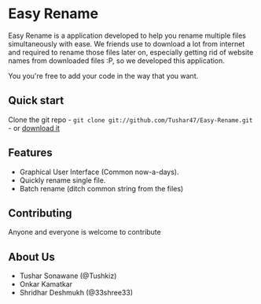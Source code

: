 # Easy Rename

Easy Rename is a application developed to help you rename multiple files simultaneously with ease. We friends use to download a lot from internet and required to rename those files later on, especially getting rid of website names from downloaded files :P, so we developed this application.

You you're free to add your code in the way that you want.

## Quick start

Clone the git repo - `git clone git://github.com/Tushar47/Easy-Rename.git`  - or [download it](https://github.com/h5bp/Easy-Rename/zipball/master)


## Features

* Graphical User Interface (Common now-a-days).
* Quickly rename single file.
* Batch rename (ditch common string from the files)


## Contributing

Anyone and everyone is welcome to contribute


## About Us
* Tushar Sonawane (@Tushkiz)
* Onkar Kamatkar 
* Shridhar Deshmukh (@33shree33)